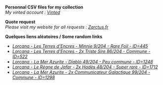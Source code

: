 **Personnal CSV files for my collection**  
*My vinted account : [Vinted](https://www.vinted.fr/member/223153477)*

**Quote request**  
*Please visit my website for all requests : [Zarctus.fr](https://www.zarctus.fr/)*


**Quelques liens aléatoires / Some random links**
- *[Lorcana - Les Terres d'Encres - Minnie 9/204 - Rare Foil - ID=445](https://www.vinted.fr/items/6192146361-lorcana-les-terres-dencres-minnie-9204-rare-foil-id445)*
- *[Lorcana - Les Terres d'Encres - 2x Triste Sire 86/204 - Commune - ID=522](https://www.vinted.fr/items/6220765218-lorcana-les-terres-dencres-2x-triste-sire-86204-commune-id522)*
- *[Lorcana - La Mer Azurite - Diablo 49/204 - Peu commune - ID=1248](https://www.vinted.fr/items/6468434656-lorcana-la-mer-azurite-diablo-49204-peu-commune-id1248)*
- *[Lorcana - Le Règne de Jafar - 2x Hadès 48/204 - Super rare - ID=1712](https://www.vinted.fr/items/6482256610-lorcana-le-regne-de-jafar-2x-hades-48204-super-rare-id1712)*
- *[Lorcana - La Mer Azurite - 2x Communicateur Galactique 99/204 - Commune - ID=1298](https://www.vinted.fr/items/6604650201-lorcana-la-mer-azurite-2x-communicateur-galactique-99204-commune-id1298)*
